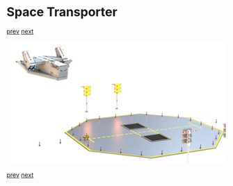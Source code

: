 
# Space Transporter

[prev](04-liftoff-retracting-landing-gear.md) [next](06-space-dock.md)

![](05-flying.png)

[prev](04-liftoff-retracting-landing-gear.md) [next](06-space-dock.md)
